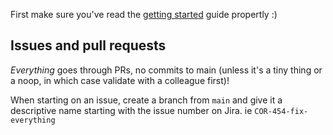 First make sure you've read the [getting started](getting_started.md) guide propertly :)

## Issues and pull requests

_Everything_ goes through PRs, no commits to main (unless it's a tiny thing or a noop, in which case validate with a
colleague first)!

When starting on an issue, create a branch from `main` and give it a descriptive name starting with the issue number on
Jira. ie `COR-454-fix-everything`

